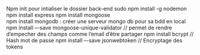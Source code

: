Npm init pour intialiser le dossier back-end
sudo npm install -g nodemon 
npm install express
npm install mongoose									
npm install mongodb : créer une serveur mongo db pour sa bdd en local
npm install –-save mongoose-unique-validator // permet de rendre d’empecher des champs comme l’email d’être partager
npm install bcrypt // Hash mot de passe
npm install –-save jsonwebtoken // Encryptage des tokens